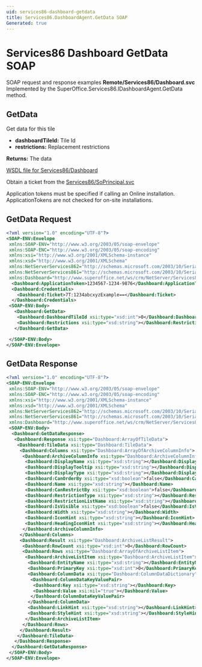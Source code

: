 ```yaml
---
uid: services86-dashboard-getdata
title: Services86.DashboardAgent.GetData SOAP
Generated: true
---
```


# Services86 Dashboard GetData SOAP

SOAP request and response examples **Remote/Services86/Dashboard.svc**
Implemented by the <see cref="M:SuperOffice.Services86.IDashboardAgent.GetData">SuperOffice.Services86.IDashboardAgent.GetData</see> method.

## GetData

Get data for this tile

* **dashboardTileId:** Tile Id
* **restrictions:** Replacement restrictions

**Returns:** The data


[WSDL file for Services86/Dashboard](../Services86-Dashboard.md)

Obtain a ticket from the [Services86/SoPrincipal.svc](../SoPrincipal/SoPrincipal.md)

Application tokens must be specified if calling an Online installation. ApplicationTokens are not checked for on-site installations.

## GetData Request

```xml
<?xml version="1.0" encoding="UTF-8"?>
<SOAP-ENV:Envelope
 xmlns:SOAP-ENV="http://www.w3.org/2003/05/soap-envelope"
 xmlns:SOAP-ENC="http://www.w3.org/2003/05/soap-encoding"
 xmlns:xsi="http://www.w3.org/2001/XMLSchema-instance"
 xmlns:xsd="http://www.w3.org/2001/XMLSchema"
 xmlns:NetServerServices862="http://schemas.microsoft.com/2003/10/Serialization/Arrays"
 xmlns:NetServerServices861="http://schemas.microsoft.com/2003/10/Serialization/"
 xmlns:Dashboard="http://www.superoffice.net/ws/crm/NetServer/Services86">
  <Dashboard:ApplicationToken>1234567-1234-9876</Dashboard:ApplicationToken>
  <Dashboard:Credentials>
    <Dashboard:Ticket>7T:1234abcxyzExample==</Dashboard:Ticket>
  </Dashboard:Credentials>
 <SOAP-ENV:Body>
   <Dashboard:GetData>
    <Dashboard:DashboardTileId xsi:type="xsd:int">0</Dashboard:DashboardTileId>
    <Dashboard:Restrictions xsi:type="xsd:string"></Dashboard:Restrictions>
   </Dashboard:GetData>

 </SOAP-ENV:Body>
</SOAP-ENV:Envelope>

```


## GetData Response

```xml
<?xml version="1.0" encoding="UTF-8"?>
<SOAP-ENV:Envelope
 xmlns:SOAP-ENV="http://www.w3.org/2003/05/soap-envelope"
 xmlns:SOAP-ENC="http://www.w3.org/2003/05/soap-encoding"
 xmlns:xsi="http://www.w3.org/2001/XMLSchema-instance"
 xmlns:xsd="http://www.w3.org/2001/XMLSchema"
 xmlns:NetServerServices862="http://schemas.microsoft.com/2003/10/Serialization/Arrays"
 xmlns:NetServerServices861="http://schemas.microsoft.com/2003/10/Serialization/"
 xmlns:Dashboard="http://www.superoffice.net/ws/crm/NetServer/Services86">
 <SOAP-ENV:Body>
  <Dashboard:GetDataResponse>
   <Dashboard:Response xsi:type="Dashboard:ArrayOfTileData">
    <Dashboard:TileData xsi:type="Dashboard:TileData">
     <Dashboard:Columns xsi:type="Dashboard:ArrayOfArchiveColumnInfo">
      <Dashboard:ArchiveColumnInfo xsi:type="Dashboard:ArchiveColumnInfo">
       <Dashboard:DisplayName xsi:type="xsd:string"></Dashboard:DisplayName>
       <Dashboard:DisplayTooltip xsi:type="xsd:string"></Dashboard:DisplayTooltip>
       <Dashboard:DisplayType xsi:type="xsd:string"></Dashboard:DisplayType>
       <Dashboard:CanOrderBy xsi:type="xsd:boolean">false</Dashboard:CanOrderBy>
       <Dashboard:Name xsi:type="xsd:string"></Dashboard:Name>
       <Dashboard:CanRestrictBy xsi:type="xsd:boolean">false</Dashboard:CanRestrictBy>
       <Dashboard:RestrictionType xsi:type="xsd:string"></Dashboard:RestrictionType>
       <Dashboard:RestrictionListName xsi:type="xsd:string"></Dashboard:RestrictionListName>
       <Dashboard:IsVisible xsi:type="xsd:boolean">false</Dashboard:IsVisible>
       <Dashboard:Width xsi:type="xsd:string"></Dashboard:Width>
       <Dashboard:IconHint xsi:type="xsd:string"></Dashboard:IconHint>
       <Dashboard:HeadingIconHint xsi:type="xsd:string"></Dashboard:HeadingIconHint>
      </Dashboard:ArchiveColumnInfo>
     </Dashboard:Columns>
     <Dashboard:Result xsi:type="Dashboard:ArchiveListResult">
      <Dashboard:RowCount xsi:type="xsd:int">0</Dashboard:RowCount>
      <Dashboard:Rows xsi:type="Dashboard:ArrayOfArchiveListItem">
       <Dashboard:ArchiveListItem xsi:type="Dashboard:ArchiveListItem">
        <Dashboard:EntityName xsi:type="xsd:string"></Dashboard:EntityName>
        <Dashboard:PrimaryKey xsi:type="xsd:int">0</Dashboard:PrimaryKey>
        <Dashboard:ColumnData xsi:type="Dashboard:ColumnDataDictionary">
         <Dashboard:ColumnDataKeyValuePair>
          <Dashboard:Key xsi:type="xsd:string"></Dashboard:Key>
          <Dashboard:Value xsi:nil="true"></Dashboard:Value>
         </Dashboard:ColumnDataKeyValuePair>
        </Dashboard:ColumnData>
        <Dashboard:LinkHint xsi:type="xsd:string"></Dashboard:LinkHint>
        <Dashboard:StyleHint xsi:type="xsd:string"></Dashboard:StyleHint>
       </Dashboard:ArchiveListItem>
      </Dashboard:Rows>
     </Dashboard:Result>
    </Dashboard:TileData>
   </Dashboard:Response>
  </Dashboard:GetDataResponse>
 </SOAP-ENV:Body>
</SOAP-ENV:Envelope>

```

